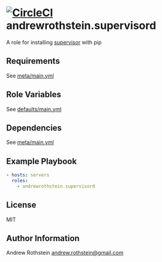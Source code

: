 [![CircleCI](https://circleci.com/gh/andrewrothstein/ansible-supervisord.svg?style=svg)](https://circleci.com/gh/andrewrothstein/ansible-supervisord)
andrewrothstein.supervisord
===========================

A role for installing [supervisor](http://supervisord.org/) with pip

Requirements
------------

See [meta/main.yml](meta/main.yml)

Role Variables
--------------

See [defaults/main.yml](defaults/main.yml)

Dependencies
------------

See [meta/main.yml](meta/main.yml)

Example Playbook
----------------

```yml
- hosts: servers
  roles:
    - andrewrothstein.supervisord
```

License
-------

MIT

Author Information
------------------

Andrew Rothstein <andrew.rothstein@gmail.com>
